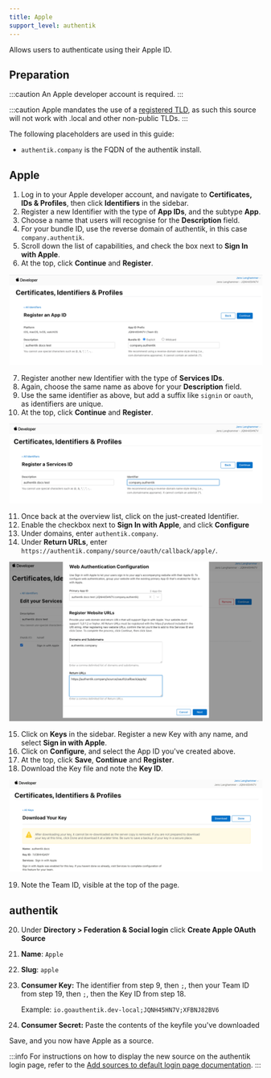 ```yaml
---
title: Apple
support_level: authentik
---
```


Allows users to authenticate using their Apple ID.

## Preparation

:::caution
An Apple developer account is required.
:::

:::caution
Apple mandates the use of a [registered TLD](https://en.wikipedia.org/wiki/List_of_Internet_top-level_domains), as such this source will not work with .local and other non-public TLDs.
:::

The following placeholders are used in this guide:

- `authentik.company` is the FQDN of the authentik install.

## Apple

1. Log in to your Apple developer account, and navigate to **Certificates, IDs & Profiles**, then click **Identifiers** in the sidebar.
2. Register a new Identifier with the type of **App IDs**, and the subtype **App**.
3. Choose a name that users will recognise for the **Description** field.
4. For your bundle ID, use the reverse domain of authentik, in this case `company.authentik`.
5. Scroll down the list of capabilities, and check the box next to **Sign In with Apple**.
6. At the top, click **Continue** and **Register**.

![](./app_id.png)

7. Register another new Identifier with the type of **Services IDs**.
8. Again, choose the same name as above for your **Description** field.
9. Use the same identifier as above, but add a suffix like `signin` or `oauth`, as identifiers are unique.
10. At the top, click **Continue** and **Register**.

![](./service_id.png)

11. Once back at the overview list, click on the just-created Identifier.
12. Enable the checkbox next to **Sign In with Apple**, and click **Configure**
13. Under domains, enter `authentik.company`.
14. Under **Return URLs**, enter `https://authentik.company/source/oauth/callback/apple/`.

![](./app_service_config.png)

15. Click on **Keys** in the sidebar. Register a new Key with any name, and select **Sign in with Apple**.
16. Click on **Configure**, and select the App ID you've created above.
17. At the top, click **Save**, **Continue** and **Register**.
18. Download the Key file and note the **Key ID**.

![](./key.png)

19. Note the Team ID, visible at the top of the page.

## authentik

20. Under **Directory > Federation & Social login** click **Create Apple OAuth Source**

21. **Name**: `Apple`
22. **Slug**: `apple`
23. **Consumer Key:** The identifier from step 9, then `;`, then your Team ID from step 19, then `;`, then the Key ID from step 18.

    Example: `io.goauthentik.dev-local;JQNH45HN7V;XFBNJ82BV6`

24. **Consumer Secret:** Paste the contents of the keyfile you've downloaded

Save, and you now have Apple as a source.

:::info
For instructions on how to display the new source on the authentik login page, refer to the [Add sources to default login page documentation](../../index.md#add-sources-to-default-login-page).
:::
